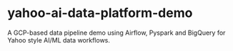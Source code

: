 # yahoo-ai-data-platform-demo
A GCP-based data pipeline demo using Airflow, Pyspark and BigQuery for Yahoo style AI/ML data workflows.

